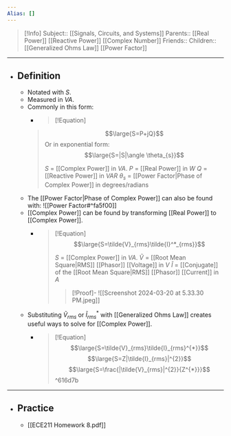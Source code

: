 ```yaml
---
Alias: []
---
```

> [!Info]
> Subject:: [[Signals, Circuits, and Systems]]
> Parents:: [[Real Power]] [[Reactive Power]] [[Complex Number]]
> Friends:: 
> Children:: [[Generalized Ohms Law]] [[Power Factor]]
---
- ## Definition
	- Notated with $S$.
	- Measured in $VA$.
	- Commonly in this form:
	  - > [!Equation]
	  > $$\large{S=P+jQ}$$
	  > Or in exponential form: 
	  > $$\large{S=|S|\angle \theta_{s}}$$
	  > 
	  > $S$ = [[Complex Power]] in $VA$.
	  > $P$ = [[Real Power]] in $W$
	  > $Q$ = [[Reactive Power]] in $VAR$
	  > $\theta_{s}$ = [[Power Factor|Phase of Complex Power]] in degrees/radians
	- The [[Power Factor|Phase of Complex Power]] can also be found with:
	  ![[Power Factor#^fa5f00]]
	- [[Complex Power]] can be found by transforming [[Real Power]] to [[Complex Power]].
		- > [!Equation]
		  > $$\large{S=\tilde{V}_{rms}\tilde{I}^*_{rms}}$$
		  > 
		  > $S$ = [[Complex Power]] in $VA$.
		  > $\tilde{V}$ = [[Root Mean Square|RMS]] [[Phasor]] [[Voltage]] in $V$
		  > $\tilde{I}$ = [[Conjugate]] of the [[Root Mean Square|RMS]] [[Phasor]] [[Current]] in $A$
		  > 
		  > > [!Proof]-
		  > > ![[Screenshot 2024-03-20 at 5.33.30 PM.jpeg]]
	- Substituting $\tilde{V}_{rms}$ or $\tilde{I}^{*}_{rms}$ with [[Generalized Ohms Law]] creates useful ways to solve for [[Complex Power]].
		- > [!Equation]
		  > $$\large{S=\tilde{V}_{rms}\tilde{I}_{rms}^{*}}$$
		  > $$\large{S=Z|\tilde{I}_{rms}|^{2}}$$
		  > $$\large{S=\frac{|\tilde{V}_{rms}|^{2}}{Z^{*}}}$$ ^616d7b
---
- ## Practice
	- [[ECE211 Homework 8.pdf]]